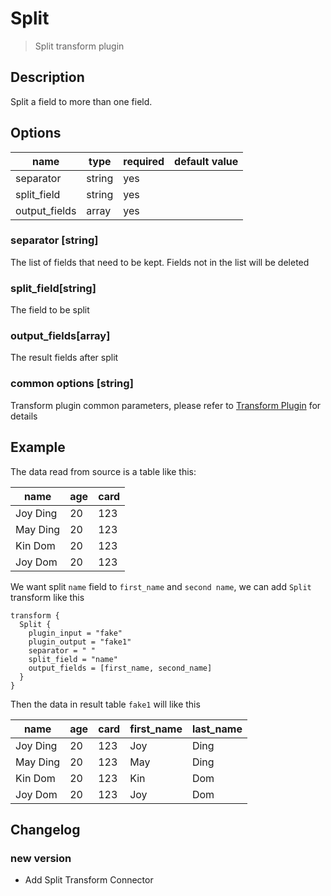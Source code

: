 # Split

> Split transform plugin

## Description

Split a field to more than one field.

## Options

|     name      |  type  | required | default value |
|---------------|--------|----------|---------------|
| separator     | string | yes      |               |
| split_field   | string | yes      |               |
| output_fields | array  | yes      |               |

### separator [string]

The list of fields that need to be kept. Fields not in the list will be deleted

### split_field[string]

The field to be split

### output_fields[array]

The result fields after split

### common options [string]

Transform plugin common parameters, please refer to [Transform Plugin](common-options.md) for details

## Example

The data read from source is a table like this:

|   name   | age | card |
|----------|-----|------|
| Joy Ding | 20  | 123  |
| May Ding | 20  | 123  |
| Kin Dom  | 20  | 123  |
| Joy Dom  | 20  | 123  |

We want split `name` field to `first_name` and `second name`, we can add `Split` transform like this

```
transform {
  Split {
    plugin_input = "fake"
    plugin_output = "fake1"
    separator = " "
    split_field = "name"
    output_fields = [first_name, second_name]
  }
}
```

Then the data in result table `fake1` will like this

|   name   | age | card | first_name | last_name |
|----------|-----|------|------------|-----------|
| Joy Ding | 20  | 123  | Joy        | Ding      |
| May Ding | 20  | 123  | May        | Ding      |
| Kin Dom  | 20  | 123  | Kin        | Dom       |
| Joy Dom  | 20  | 123  | Joy        | Dom       |

## Changelog

### new version

- Add Split Transform Connector

